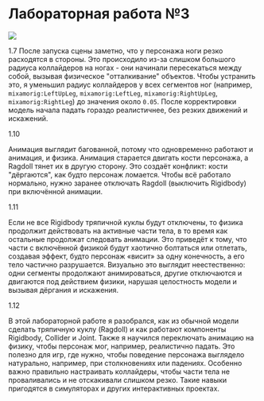 # Лабораторная работа №3

![](assets/0.png)

1.7 
После запуска сцены заметно, что у персонажа ноги резко расходятся в стороны. Это происходило из-за слишком большого радиуса коллайдеров на ногах - они начинали пересекаться между собой, вызывая физическое "отталкивание" объектов. Чтобы устранить это, я уменьшил радиус коллайдеров у всех сегментов ног (например, `mixamorig:LeftUpLeg`, `mixamorig:LeftLeg`, `mixamorig:RightUpLeg`, `mixamorig:RightLeg`) до значения около `0.05`. После корректировки модель начала падать гораздо реалистичнее, без резких движений и искажений.

1.10 

Анимация выглядит багованной, потому что одновременно работают и анимация, и физика. Анимация старается двигать кости персонажа, а Ragdoll тянет их в другую сторону. Это создаёт конфликт: кости "дёргаются", как будто персонаж ломается. Чтобы всё работало нормально, нужно заранее отключать Ragdoll (выключить Rigidbody) при включённой анимации.

1.11

Если не все Rigidbody тряпичной куклы будут отключены, то физика продолжит действовать на активные части тела, в то время как остальные продолжат следовать анимации. Это приведёт к тому, что части с включённой физикой будут хаотично болтаться или отлетать, создавая эффект, будто персонаж «висит» за одну конечность, а его тело частично разрушается. Визуально это выглядит неестественно: одни сегменты продолжают анимироваться, другие отключаются и двигаются под действием физики, нарушая целостность модели и вызывая дёргания и искажения.

1.12

В этой лабораторной работе я разобрался, как из обычной модели сделать тряпичную куклу (Ragdoll) и как работают компоненты Rigidbody, Collider и Joint. Также я научился переключать анимацию на физику, чтобы персонаж мог, например, реалистично падать. Это полезно для игр, где нужно, чтобы поведение персонажа выглядело натурально, например, при столкновениях или падениях. Особенно важно правильно настраивать коллайдеры, чтобы части тела не проваливались и не отскакивали слишком резко. Такие навыки пригодятся в симуляторах и других интерактивных проектах.
